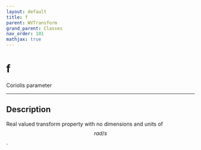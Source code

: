 ```yaml
---
layout: default
title: f
parent: WVTransform
grand_parent: Classes
nav_order: 101
mathjax: true
---
```


#  f

Coriolis parameter


---

## Description
Real valued transform property with no dimensions and units of $$rad/s$$.

